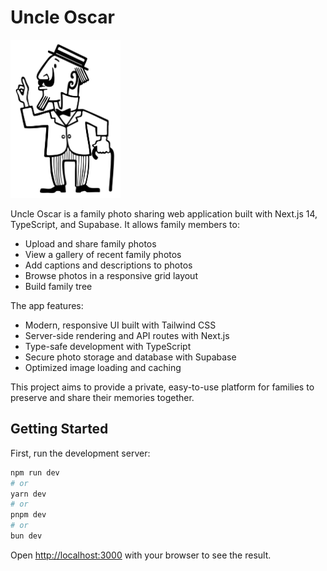 
# Uncle Oscar

<img src="public/uncle-oscar-drawn.svg" width="35%">

Uncle Oscar is a family photo sharing web application built with Next.js 14, TypeScript, and Supabase. It allows family members to:

- Upload and share family photos
- View a gallery of recent family photos
- Add captions and descriptions to photos
- Browse photos in a responsive grid layout
- Build family tree

The app features:

- Modern, responsive UI built with Tailwind CSS
- Server-side rendering and API routes with Next.js
- Type-safe development with TypeScript
- Secure photo storage and database with Supabase
- Optimized image loading and caching

This project aims to provide a private, easy-to-use platform for families to preserve and share their memories together.

## Getting Started

First, run the development server:

```bash
npm run dev
# or
yarn dev
# or
pnpm dev
# or
bun dev
```

Open [http://localhost:3000](http://localhost:3000) with your browser to see the result.

